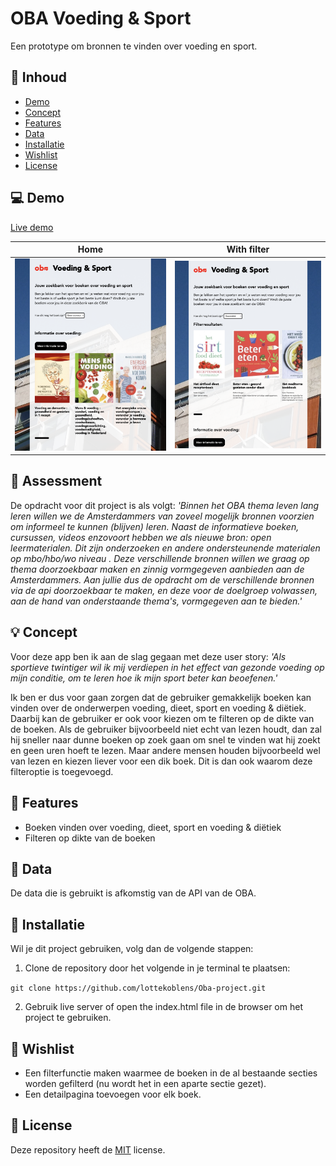 # OBA Voeding & Sport

Een prototype om bronnen te vinden over voeding en sport.

## :bookmark_tabs: Inhoud
* [Demo](https://github.com/lottekoblens/Oba-project#computer-demo)
* [Concept](https://github.com/lottekoblens/Oba-project#bulb-concept)
* [Features](https://github.com/lottekoblens/Oba-project#high_brightness-features)
* [Data](https://github.com/lottekoblens/Oba-project#file_folder-data)
* [Installatie](https://github.com/lottekoblens/Oba-project#wrench-installatie)
* [Wishlist](https://github.com/lottekoblens/Oba-project#pencil-wishlist)
* [License](https://github.com/lottekoblens/Oba-project#bookmark-license)

## :computer: Demo

[Live demo](https://lottekoblens.github.io/Oba-project/)

Home | With filter 
:-------------------------:|:-------------------------:
![Home](https://github.com/lottekoblens/Oba-project/blob/main/images/concept.png) | ![With filter](https://github.com/lottekoblens/Oba-project/blob/main/images/concept-filter.png)

## 📝 Assessment

De opdracht voor dit project is als volgt: _'Binnen het OBA thema leven lang leren willen we de Amsterdammers van zoveel mogelijk bronnen voorzien om informeel te kunnen (blijven) leren. Naast de informatieve boeken, cursussen, videos enzovoort hebben we als nieuwe bron: open leermaterialen. Dit zijn onderzoeken en andere ondersteunende materialen op mbo/hbo/wo niveau . Deze verschillende bronnen willen we graag op thema doorzoekbaar maken en zinnig vormgegeven aanbieden aan de Amsterdammers. Aan jullie dus de opdracht om de verschillende bronnen via de api doorzoekbaar te maken, en deze voor de doelgroep volwassen, aan de hand van onderstaande thema's, vormgegeven aan te bieden.'_

## :bulb: Concept

Voor deze app ben ik aan de slag gegaan met deze user story: _'Als sportieve twintiger wil ik mij verdiepen in het effect van gezonde voeding op mijn conditie, om te leren hoe ik mijn sport beter kan beoefenen.'_

Ik ben er dus voor gaan zorgen dat de gebruiker gemakkelijk boeken kan vinden over de onderwerpen voeding, dieet, sport en voeding & diëtiek. Daarbij kan de gebruiker er ook voor kiezen om te filteren op de dikte van de boeken. Als de gebruiker bijvoorbeeld niet echt van lezen houdt, dan zal hij sneller naar dunne boeken op zoek gaan om snel te vinden wat hij zoekt en geen uren hoeft te lezen. Maar andere mensen houden bijvoorbeeld wel van lezen en kiezen liever voor een dik boek. Dit is dan ook waarom deze filteroptie is toegevoegd.

## :high_brightness: Features

* Boeken vinden over voeding, dieet, sport en voeding & diëtiek
* Filteren op dikte van de boeken

## :file_folder: Data 

De data die is gebruikt is afkomstig van de API van de OBA.

## :wrench: Installatie

Wil je dit project gebruiken, volg dan de volgende stappen:
1. Clone de repository door het volgende in je terminal te plaatsen:

`git clone https://github.com/lottekoblens/Oba-project.git`

2. Gebruik live server of open the index.html file in de browser om het project te gebruiken.

## :pencil: Wishlist

* Een filterfunctie maken waarmee de boeken in de al bestaande secties worden gefilterd (nu wordt het in een aparte sectie gezet).
* Een detailpagina toevoegen voor elk boek.

## :bookmark: License

Deze repository heeft de [MIT](https://github.com/lottekoblens/Oba-project/blob/main/LICENSE) license.
